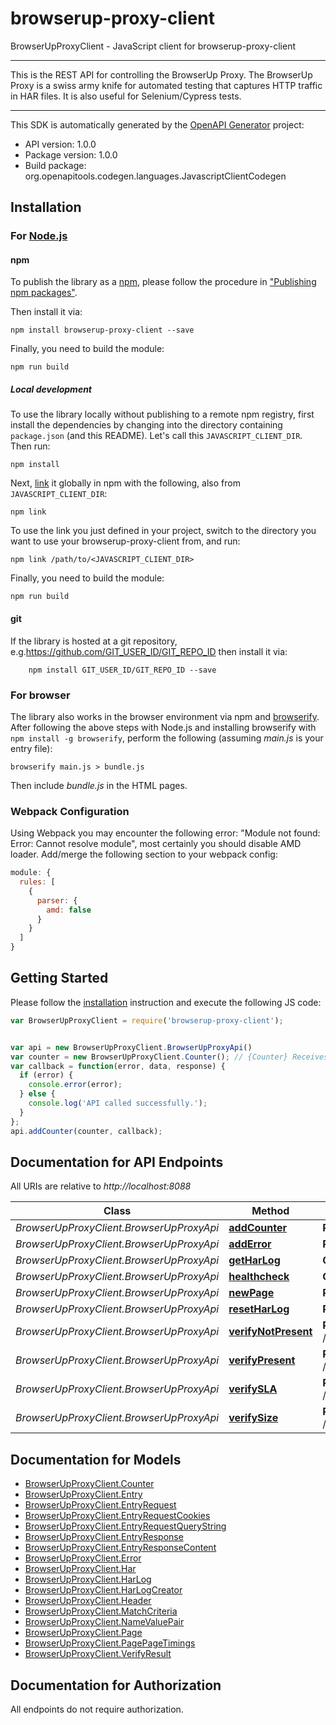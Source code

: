# browserup-proxy-client

BrowserUpProxyClient - JavaScript client for browserup-proxy-client
___
This is the REST API for controlling the BrowserUp Proxy.
The BrowserUp Proxy is a swiss army knife for automated testing that
captures HTTP traffic in HAR files. It is also useful for Selenium/Cypress tests.
___

This SDK is automatically generated by the [OpenAPI Generator](https://openapi-generator.tech) project:

- API version: 1.0.0
- Package version: 1.0.0
- Build package: org.openapitools.codegen.languages.JavascriptClientCodegen

## Installation

### For [Node.js](https://nodejs.org/)

#### npm

To publish the library as a [npm](https://www.npmjs.com/), please follow the procedure in ["Publishing npm packages"](https://docs.npmjs.com/getting-started/publishing-npm-packages).

Then install it via:

```shell
npm install browserup-proxy-client --save
```

Finally, you need to build the module:

```shell
npm run build
```

##### Local development

To use the library locally without publishing to a remote npm registry, first install the dependencies by changing into the directory containing `package.json` (and this README). Let's call this `JAVASCRIPT_CLIENT_DIR`. Then run:

```shell
npm install
```

Next, [link](https://docs.npmjs.com/cli/link) it globally in npm with the following, also from `JAVASCRIPT_CLIENT_DIR`:

```shell
npm link
```

To use the link you just defined in your project, switch to the directory you want to use your browserup-proxy-client from, and run:

```shell
npm link /path/to/<JAVASCRIPT_CLIENT_DIR>
```

Finally, you need to build the module:

```shell
npm run build
```

#### git

If the library is hosted at a git repository, e.g.https://github.com/GIT_USER_ID/GIT_REPO_ID
then install it via:

```shell
    npm install GIT_USER_ID/GIT_REPO_ID --save
```

### For browser

The library also works in the browser environment via npm and [browserify](http://browserify.org/). After following
the above steps with Node.js and installing browserify with `npm install -g browserify`,
perform the following (assuming *main.js* is your entry file):

```shell
browserify main.js > bundle.js
```

Then include *bundle.js* in the HTML pages.

### Webpack Configuration

Using Webpack you may encounter the following error: "Module not found: Error:
Cannot resolve module", most certainly you should disable AMD loader. Add/merge
the following section to your webpack config:

```javascript
module: {
  rules: [
    {
      parser: {
        amd: false
      }
    }
  ]
}
```

## Getting Started

Please follow the [installation](#installation) instruction and execute the following JS code:

```javascript
var BrowserUpProxyClient = require('browserup-proxy-client');


var api = new BrowserUpProxyClient.BrowserUpProxyApi()
var counter = new BrowserUpProxyClient.Counter(); // {Counter} Receives a new counter to add. The counter is stored, under the hood, in an array in the har under the _counters key
var callback = function(error, data, response) {
  if (error) {
    console.error(error);
  } else {
    console.log('API called successfully.');
  }
};
api.addCounter(counter, callback);

```

## Documentation for API Endpoints

All URIs are relative to *http://localhost:8088*

Class | Method | HTTP request | Description
------------ | ------------- | ------------- | -------------
*BrowserUpProxyClient.BrowserUpProxyApi* | [**addCounter**](docs/BrowserUpProxyApi.md#addCounter) | **POST** /har/counters | 
*BrowserUpProxyClient.BrowserUpProxyApi* | [**addError**](docs/BrowserUpProxyApi.md#addError) | **POST** /har/errors | 
*BrowserUpProxyClient.BrowserUpProxyApi* | [**getHarLog**](docs/BrowserUpProxyApi.md#getHarLog) | **GET** /har | 
*BrowserUpProxyClient.BrowserUpProxyApi* | [**healthcheck**](docs/BrowserUpProxyApi.md#healthcheck) | **GET** /healthcheck | 
*BrowserUpProxyClient.BrowserUpProxyApi* | [**newPage**](docs/BrowserUpProxyApi.md#newPage) | **POST** /har/page | 
*BrowserUpProxyClient.BrowserUpProxyApi* | [**resetHarLog**](docs/BrowserUpProxyApi.md#resetHarLog) | **PUT** /har | 
*BrowserUpProxyClient.BrowserUpProxyApi* | [**verifyNotPresent**](docs/BrowserUpProxyApi.md#verifyNotPresent) | **POST** /verify/not_present/{name} | 
*BrowserUpProxyClient.BrowserUpProxyApi* | [**verifyPresent**](docs/BrowserUpProxyApi.md#verifyPresent) | **POST** /verify/present/{name} | 
*BrowserUpProxyClient.BrowserUpProxyApi* | [**verifySLA**](docs/BrowserUpProxyApi.md#verifySLA) | **POST** /verify/sla/{time}/{name} | 
*BrowserUpProxyClient.BrowserUpProxyApi* | [**verifySize**](docs/BrowserUpProxyApi.md#verifySize) | **POST** /verify/size/{size}/{name} | 


## Documentation for Models

 - [BrowserUpProxyClient.Counter](docs/Counter.md)
 - [BrowserUpProxyClient.Entry](docs/Entry.md)
 - [BrowserUpProxyClient.EntryRequest](docs/EntryRequest.md)
 - [BrowserUpProxyClient.EntryRequestCookies](docs/EntryRequestCookies.md)
 - [BrowserUpProxyClient.EntryRequestQueryString](docs/EntryRequestQueryString.md)
 - [BrowserUpProxyClient.EntryResponse](docs/EntryResponse.md)
 - [BrowserUpProxyClient.EntryResponseContent](docs/EntryResponseContent.md)
 - [BrowserUpProxyClient.Error](docs/Error.md)
 - [BrowserUpProxyClient.Har](docs/Har.md)
 - [BrowserUpProxyClient.HarLog](docs/HarLog.md)
 - [BrowserUpProxyClient.HarLogCreator](docs/HarLogCreator.md)
 - [BrowserUpProxyClient.Header](docs/Header.md)
 - [BrowserUpProxyClient.MatchCriteria](docs/MatchCriteria.md)
 - [BrowserUpProxyClient.NameValuePair](docs/NameValuePair.md)
 - [BrowserUpProxyClient.Page](docs/Page.md)
 - [BrowserUpProxyClient.PagePageTimings](docs/PagePageTimings.md)
 - [BrowserUpProxyClient.VerifyResult](docs/VerifyResult.md)


## Documentation for Authorization

All endpoints do not require authorization.
